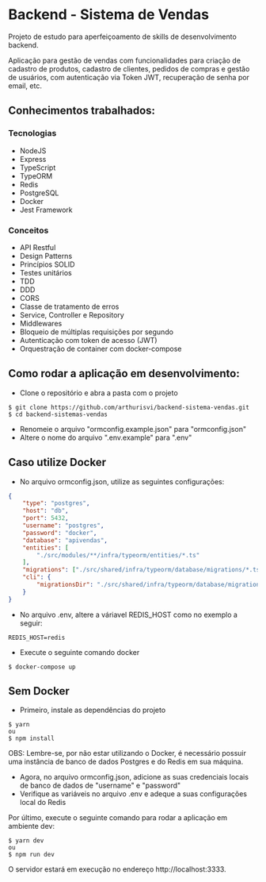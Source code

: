 # Backend - Sistema de Vendas
Projeto de estudo para aperfeiçoamento de skills de desenvolvimento backend.

Aplicação para gestão de vendas com funcionalidades para criação de cadastro de produtos, cadastro de clientes, pedidos de compras e gestão de usuários, com autenticação via Token JWT, recuperação de senha por email, etc.

## Conhecimentos trabalhados:

### Tecnologias
* NodeJS
* Express
* TypeScript
* TypeORM
* Redis
* PostgreSQL
* Docker
* Jest Framework

### Conceitos
* API Restful
* Design Patterns
* Princípios SOLID
* Testes unitários
* TDD
* DDD
* CORS
* Classe de tratamento de erros 
* Service, Controller e Repository
* Middlewares
* Bloqueio de múltiplas requisições por segundo
* Autenticação com token de acesso (JWT)
* Orquestração de container com docker-compose

## Como rodar a aplicação em desenvolvimento:
* Clone o repositório e abra a pasta com o projeto
```
$ git clone https://github.com/arthurisvi/backend-sistema-vendas.git
$ cd backend-sistemas-vendas
```
* Renomeie o arquivo "ormconfig.example.json" para "ormconfig.json"
* Altere o nome do arquivo ".env.example" para ".env"

## Caso utilize Docker
* No arquivo ormconfig.json, utilize as seguintes configurações:
```json
{
    "type": "postgres",
    "host": "db",
    "port": 5432,
    "username": "postgres",
    "password": "docker",
    "database": "apivendas",
    "entities": [
        "./src/modules/**/infra/typeorm/entities/*.ts"
    ],
    "migrations": ["./src/shared/infra/typeorm/database/migrations/*.ts"],
    "cli": {
        "migrationsDir": "./src/shared/infra/typeorm/database/migrations"
    }
}

```
* No arquivo .env, altere a váriavel REDIS_HOST como no exemplo a seguir:
```
REDIS_HOST=redis
```
* Execute o seguinte comando docker
```
$ docker-compose up
``` 

## Sem Docker
* Primeiro, instale as dependências do projeto
```
$ yarn
ou
$ npm install
```

OBS: Lembre-se, por não estar utilizando o Docker, é necessário possuir uma instância de banco de dados Postgres e do Redis em sua máquina.

* Agora, no arquivo ormconfig.json, adicione as suas credenciais locais de banco de dados de "username" e "password"
* Verifique as variáveis no arquivo .env e adeque a suas configurações local do Redis

Por último, execute o seguinte comando para rodar a aplicação em ambiente dev:
```
$ yarn dev
ou
$ npm run dev
```
O servidor estará em execução no endereço http://localhost:3333.

